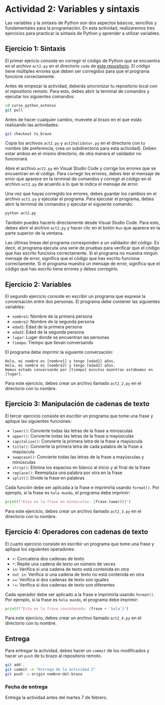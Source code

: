 # Actividad 2: Variables y sintaxis

Las variables y la sintaxis de Python son dos aspectos básicos, sencillos y fundamentales para la programación. En esta actividad, realizaremos tres ejercicios para practicar la sintaxis de Python y aprender a utilizar variables.

## Ejercicio 1: Sintaxis

El primer ejericio consiste en corregir el código de Python que se encuentra en el archivo `act2.py` en el directorio `code` de [este repositorio](https://github.com/Taller-Abierto-de-Humanidades-Digitales/curso_python_extenso/tree/main/code). El código tiene múltiples errores que deben ser corregidos para que el programa funcione correctamente.

Antes de empezar la actividad, deberás sincronizar tu repositorio local con el repositorio remoto. Para esto, debes abrir la terminal de comandos y ejecutar los siguientes comandos:

```bash
cd curso_python_extenso
git pull
```

Antes de hacer cualquier cambio, muevete al brazo en el que estás realizando las actividades:

```bash
git checkout tu_brazo
```

Copia los archivos `act2.py` y `act2Validator.py` en el directorio con tu nombre (de preferencia, crea un subdirectorio para esta actividad). Deben estar ambos en el mismo directorio, de otra manera el validador no funcionará.

Abre el archivo `act2.py` en Visual Studio Code y corrige los errores que se encuentran en el código. Para corregir los errores, debes leer el mensaje de error que aparece en la terminal de comandos y corregir el código en el archivo `act2.py` de acuerdo a lo que te indica el mensaje de error.

Una vez que hayas corregido los errores, debes guardar los cambios en el archivo `act2.py` y ejecutar el programa. Para ejecutar el programa, debes abrir la terminal de comandos y ejecutar el siguiente comando:

```bash
python act2.py
```

También puedes hacerlo directamente desde Visual Studio Code. Para esto, debes abrir el archivo `act2.py` y hacer clic en el botón `Run` que aparece en la parte superior de la ventana.

Las últimas líneas del programa corresponden a un validador del código. Es decir, el programa ejecuta una serie de pruebas para verificar que el código que has escrito funciona correctamente. Si el programa no muestra ningún mensaje de error, significa que el código que has escrito funciona correctamente. Si el programa muestra un mensaje de error, significa que el código que has escrito tiene errores y debes corregirlo.

## Ejercicio 2: Variables

El segundo ejercicio consiste en escribir un programa que exprese la conversación entre dos personas. El programa debe contener las siguientes variables:

- `nombre1`: Nombre de la primera persona
- `nombre2`: Nombre de la segunda persona
- `edad1`: Edad de la primera persona
- `edad2`: Edad de la segunda persona
- `lugar`: Lugar donde se encuentran las personas
- `tiempo`: Tiempo que llevan conversando

El programa debe imprimir la siguiente conversación:

```
Hola, mi nombre es [nombre1] y tengo [edad1] años.
Hola, mi nombre es [nombre2] y tengo [edad2] años.
Hemos estado conversando por [tiempo] minutos mientras estábamos en [lugar].
```

Para este ejercicio, debes crear un archivo llamado `act2_2.py` en el directorio con tu nombre. 

## Ejercicio 3: Manipulación de cadenas de texto

El tercer ejercicio consiste en escribir un programa que tome una frase y aplique las siguientes funciones:

- `lower()`: Convierte todas las letras de la frase a minúsculas
- `upper()`: Convierte todas las letras de la frase a mayúsculas
- `capitalize()`: Convierte la primera letra de la frase a mayúscula
- `title()`: Convierte la primera letra de cada palabra de la frase a mayúscula
- `swapcase()`: Convierte todas las letras de la frase a mayúsculas y minúsculas
- `strip()`: Elimina los espacios en blanco al inicio y al final de la frase
- `replace()`: Reemplaza una palabra por otra en la frase
- `split()`: Divide la frase en palabras

Cada función debe ser aplicada a la frase e imprimirla usando `format()`. Por ejemplo, si la frase es `hola mundo`, el programa debe imprimir:

```python
print(f"Esta es la frase en minúsculas: {frase.lower()}")
```

Para este ejercicio, debes crear un archivo llamado `act2_3.py` en el directorio con tu nombre. 

## Ejercicio 4: Operadores con cadenas de texto

El cuarto ejercicio consiste en escribir un programa que tome una frase y aplique los siguientes operadores:

- `+`: Concatena dos cadenas de texto
- `*`: Repite una cadena de texto un número de veces
- `in`: Verifica si una cadena de texto está contenida en otra
- `not in`: Verifica si una cadena de texto no está contenida en otra
- `==`: Verifica si dos cadenas de texto son iguales
- `!=`: Verifica si dos cadenas de texto son diferentes

Cada operador debe ser aplicado a la frase e imprimirla usando `format()`. Por ejemplo, si la frase es `hola mundo`, el programa debe imprimir:

```python
print(f"Esta es la frase concatenada: {frase + 'hola'}")
```

Para este ejercicio, debes crear un archivo llamado `act2_4.py` en el directorio con tu nombre.

## Entrega

Para entregar la actividad, debes hacer un `commit` de los modificados y hacer un `push` de tu brazo al repositorio remoto.

```bash
git add .
git commit -m "Entrega de la actividad 2"
git push -u origin nombre-del-brazo
```

### Fecha de entrega

Entrega la actividad antes del martes 7 de febrero.
